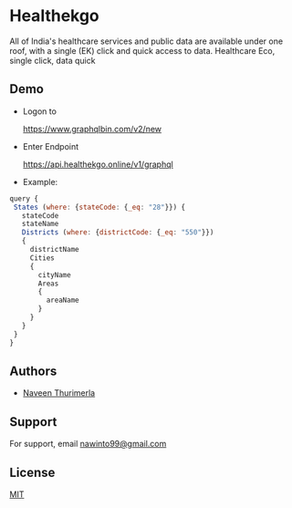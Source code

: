 # Healthekgo
All of India's healthcare services and public data are available under one roof, with a single (EK) click and quick access to data. Healthcare Eco, single click, data quick 

## Demo
- Logon to

  https://www.graphqlbin.com/v2/new
- Enter Endpoint

  https://api.healthekgo.online/v1/graphql
  
 - Example:
 ```javascript
query {
  States (where: {stateCode: {_eq: "28"}}) {
    stateCode
    stateName
    Districts (where: {districtCode: {_eq: "550"}})
    {
      districtName
      Cities 
      {
        cityName
        Areas
        {
          areaName
        }
      }
    }
  }
}
```
 

## Authors

- [Naveen Thurimerla](https://www.github.com/nawinto99)

## Support

For support, email nawinto99@gmail.com  
## License

[MIT](https://github.com/nawinto99/plusma-app/blob/main/LICENSE)

  
